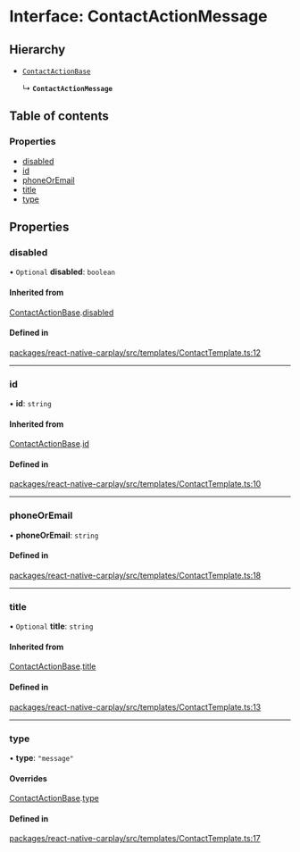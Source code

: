 # Interface: ContactActionMessage

## Hierarchy

- [`ContactActionBase`](/docs/ContactActionBase.md)

  ↳ **`ContactActionMessage`**

## Table of contents

### Properties

- [disabled](/docs/ContactActionMessage.md#disabled)
- [id](/docs/ContactActionMessage.md#id)
- [phoneOrEmail](/docs/ContactActionMessage.md#phoneoremail)
- [title](/docs/ContactActionMessage.md#title)
- [type](/docs/ContactActionMessage.md#type)

## Properties

### disabled

• `Optional` **disabled**: `boolean`

#### Inherited from

[ContactActionBase](/docs/ContactActionBase.md).[disabled](/docs/ContactActionBase.md#disabled)

#### Defined in

[packages/react-native-carplay/src/templates/ContactTemplate.ts:12](https://github.com/birkir/react-native-carplay/blob/2f9bd9c/packages/react-native-carplay/src/templates/ContactTemplate.ts#L12)

___

### id

• **id**: `string`

#### Inherited from

[ContactActionBase](/docs/ContactActionBase.md).[id](/docs/ContactActionBase.md#id)

#### Defined in

[packages/react-native-carplay/src/templates/ContactTemplate.ts:10](https://github.com/birkir/react-native-carplay/blob/2f9bd9c/packages/react-native-carplay/src/templates/ContactTemplate.ts#L10)

___

### phoneOrEmail

• **phoneOrEmail**: `string`

#### Defined in

[packages/react-native-carplay/src/templates/ContactTemplate.ts:18](https://github.com/birkir/react-native-carplay/blob/2f9bd9c/packages/react-native-carplay/src/templates/ContactTemplate.ts#L18)

___

### title

• `Optional` **title**: `string`

#### Inherited from

[ContactActionBase](/docs/ContactActionBase.md).[title](/docs/ContactActionBase.md#title)

#### Defined in

[packages/react-native-carplay/src/templates/ContactTemplate.ts:13](https://github.com/birkir/react-native-carplay/blob/2f9bd9c/packages/react-native-carplay/src/templates/ContactTemplate.ts#L13)

___

### type

• **type**: ``"message"``

#### Overrides

[ContactActionBase](/docs/ContactActionBase.md).[type](/docs/ContactActionBase.md#type)

#### Defined in

[packages/react-native-carplay/src/templates/ContactTemplate.ts:17](https://github.com/birkir/react-native-carplay/blob/2f9bd9c/packages/react-native-carplay/src/templates/ContactTemplate.ts#L17)
